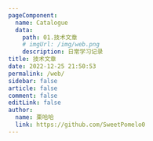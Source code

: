 ```yaml
---
pageComponent:
  name: Catalogue
  data:
    path: 01.技术文章
    # imgUrl: /img/web.png
    description: 日常学习记录
title: 技术文章
date: 2022-12-25 21:50:53
permalink: /web/
sidebar: false
article: false
comment: false
editLink: false
author:
  name: 栗哈哈
  link: https://github.com/SweetPomelo0
---
```

